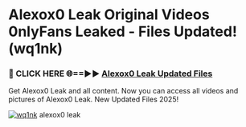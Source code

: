 # Alexox0 Leak Original Videos 0nlyFans Leaked - Files Updated! (wq1nk)

<h3>🔴 CLICK HERE 🌐==►► <a href="https://tinyurl.com/2wckxsce" rel="nofollow">Alexox0 Leak Updated Files</a></h3>

Get Alexox0 Leak and all content. Now you can access all videos and pictures of Alexox0 Leak. New Updated Files 2025!

[![wq1nk](https://i.imgur.com/AFduVYN.gif)](https://tinyurl.com/2wckxsce)
alexox0 leak